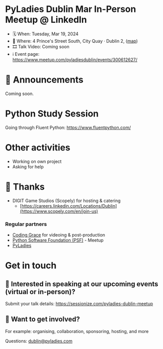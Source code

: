 # PyLadies Dublin Mar In-Person Meetup @ LinkedIn

* 🗓 When: Tuesday, Mar 19, 2024
* 📍 Where: 4 Prince's Street South, City Quay · Dublin 2, ([map](https://maps.app.goo.gl/Aq33NZ9nP5VVk64g8))
* 🎞 Talk Video: Coming soon
* ℹ️ Event page: https://www.meetup.com/pyladiesdublin/events/300612627/

  
# 📢 Announcements
Coming soon.

# Python Study Session
Going through Fluent Python: https://www.fluentpython.com/

# Other activities
* Working on own project
* Asking for help
  
# 💟 Thanks 
* DIGIT Game Studios (Scopely) for hosting & catering
    * [https://careers.linkedin.com/Locations/Dublin](https://www.scopely.com/en/join-us)

### Regular partners
* [Coding Grace](https://codinggrace.com) for videoing & post-production
* [Python Software Foundation (PSF)](https://www.python.org/psf-landing/) - Meetup
* [PyLadies](https://pyladies.com/)

# Get in touch
## 🎤 Interested in speaking at our upcoming events (virtual or in-person)?
Submit your talk details: https://sessionize.com/pyladies-dublin-meetup

## 💖 Want to get involved?
For example: organising, collaboration, sponsoring, hosting, and more

Questions: dublin@pyladies.com
